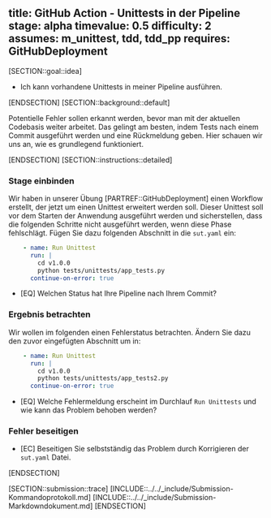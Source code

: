 title: GitHub Action - Unittests in der Pipeline
stage: alpha
timevalue: 0.5
difficulty: 2
assumes: m_unittest, tdd, tdd_pp
requires: GitHubDeployment
---

[SECTION::goal::idea]

- Ich kann vorhandene Unittests in meiner Pipeline ausführen.

[ENDSECTION]
[SECTION::background::default]

Potentielle Fehler sollen erkannt werden, bevor man mit der aktuellen Codebasis
weiter arbeitet. Das gelingt am besten, indem Tests nach einem Commit ausgeführt
werden und eine Rückmeldung geben. Hier schauen wir uns an, wie es grundlegend
funktioniert.

[ENDSECTION]
[SECTION::instructions::detailed]

### Stage einbinden

Wir haben in unserer Übung [PARTREF::GitHubDeployment] einen Workflow erstellt, der jetzt
um einen Unittest erweitert werden soll. Dieser Unittest soll vor dem Starten der Anwendung
ausgeführt werden und sicherstellen, dass die folgenden Schritte nicht ausgeführt werden,
wenn diese Phase fehlschlägt.
Fügen Sie dazu folgenden Abschnitt in die `sut.yaml` ein:

```yaml
    - name: Run Unittest
      run: |
        cd v1.0.0
        python tests/unittests/app_tests.py
      continue-on-error: true
```

- [EQ] Welchen Status hat Ihre Pipeline nach Ihrem Commit?

### Ergebnis betrachten

Wir wollen im folgenden einen Fehlerstatus betrachten.
Ändern Sie dazu den zuvor eingefügten Abschnitt um in:

```yaml
    - name: Run Unittest
      run: |
        cd v1.0.0
        python tests/unittests/app_tests2.py
      continue-on-error: true
```

- [EQ] Welche Fehlermeldung erscheint im Durchlauf `Run Unittests` und wie kann das Problem behoben werden?

### Fehler beseitigen

- [EC] Beseitigen Sie selbstständig das Problem durch Korrigieren der `sut.yaml` Datei.

[ENDSECTION]

[SECTION::submission::trace]
[INCLUDE::../../_include/Submission-Kommandoprotokoll.md]
[INCLUDE::../../_include/Submission-Markdowndokument.md]
[ENDSECTION]
